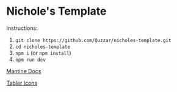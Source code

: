 # Nichole's Template

Instructions:
1. `git clone https://github.com/Quzzar/nicholes-template.git`
2. `cd nicholes-template`
3. `npm i` (or `npm install`)
4. `npm run dev`



[Mantine Docs](https://mantine.dev)

[Tabler Icons](https://tabler.io/icons)
